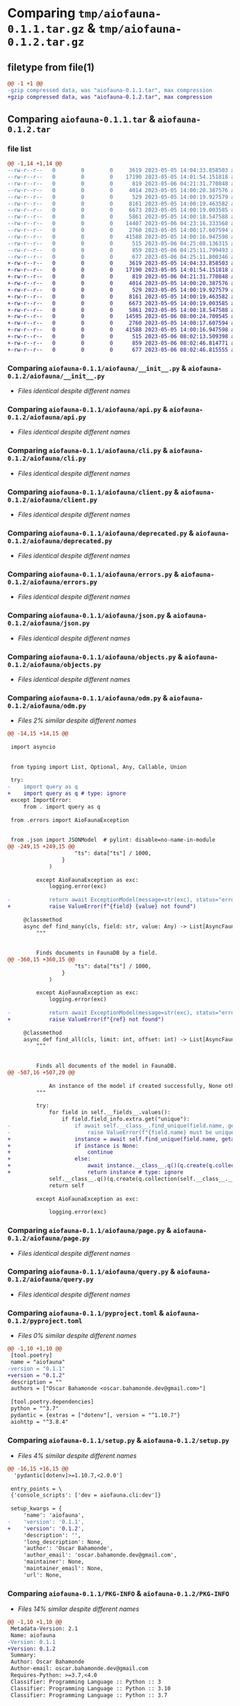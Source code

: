 # Comparing `tmp/aiofauna-0.1.1.tar.gz` & `tmp/aiofauna-0.1.2.tar.gz`

## filetype from file(1)

```diff
@@ -1 +1 @@
-gzip compressed data, was "aiofauna-0.1.1.tar", max compression
+gzip compressed data, was "aiofauna-0.1.2.tar", max compression
```

## Comparing `aiofauna-0.1.1.tar` & `aiofauna-0.1.2.tar`

### file list

```diff
@@ -1,14 +1,14 @@
--rw-r--r--   0        0        0     3619 2023-05-05 14:04:33.858503 aiofauna-0.1.1/aiofauna/__init__.py
--rw-r--r--   0        0        0    17190 2023-05-05 14:01:54.151818 aiofauna-0.1.1/aiofauna/api.py
--rw-r--r--   0        0        0      819 2023-05-06 04:21:31.770848 aiofauna-0.1.1/aiofauna/cli.py
--rw-r--r--   0        0        0     4014 2023-05-05 14:00:20.387576 aiofauna-0.1.1/aiofauna/client.py
--rw-r--r--   0        0        0      529 2023-05-05 14:00:19.927579 aiofauna-0.1.1/aiofauna/deprecated.py
--rw-r--r--   0        0        0     8161 2023-05-05 14:00:19.463582 aiofauna-0.1.1/aiofauna/errors.py
--rw-r--r--   0        0        0     6673 2023-05-05 14:00:19.003585 aiofauna-0.1.1/aiofauna/json.py
--rw-r--r--   0        0        0     5861 2023-05-05 14:00:18.547588 aiofauna-0.1.1/aiofauna/objects.py
--rw-r--r--   0        0        0    14407 2023-05-06 04:23:16.333568 aiofauna-0.1.1/aiofauna/odm.py
--rw-r--r--   0        0        0     2760 2023-05-05 14:00:17.607594 aiofauna-0.1.1/aiofauna/page.py
--rw-r--r--   0        0        0    41588 2023-05-05 14:00:16.947598 aiofauna-0.1.1/aiofauna/query.py
--rw-r--r--   0        0        0      515 2023-05-06 04:25:08.136315 aiofauna-0.1.1/pyproject.toml
--rw-r--r--   0        0        0      859 2023-05-06 04:25:11.799493 aiofauna-0.1.1/setup.py
--rw-r--r--   0        0        0      677 2023-05-06 04:25:11.800346 aiofauna-0.1.1/PKG-INFO
+-rw-r--r--   0        0        0     3619 2023-05-05 14:04:33.858503 aiofauna-0.1.2/aiofauna/__init__.py
+-rw-r--r--   0        0        0    17190 2023-05-05 14:01:54.151818 aiofauna-0.1.2/aiofauna/api.py
+-rw-r--r--   0        0        0      819 2023-05-06 04:21:31.770848 aiofauna-0.1.2/aiofauna/cli.py
+-rw-r--r--   0        0        0     4014 2023-05-05 14:00:20.387576 aiofauna-0.1.2/aiofauna/client.py
+-rw-r--r--   0        0        0      529 2023-05-05 14:00:19.927579 aiofauna-0.1.2/aiofauna/deprecated.py
+-rw-r--r--   0        0        0     8161 2023-05-05 14:00:19.463582 aiofauna-0.1.2/aiofauna/errors.py
+-rw-r--r--   0        0        0     6673 2023-05-05 14:00:19.003585 aiofauna-0.1.2/aiofauna/json.py
+-rw-r--r--   0        0        0     5861 2023-05-05 14:00:18.547588 aiofauna-0.1.2/aiofauna/objects.py
+-rw-r--r--   0        0        0    14595 2023-05-06 08:00:24.709545 aiofauna-0.1.2/aiofauna/odm.py
+-rw-r--r--   0        0        0     2760 2023-05-05 14:00:17.607594 aiofauna-0.1.2/aiofauna/page.py
+-rw-r--r--   0        0        0    41588 2023-05-05 14:00:16.947598 aiofauna-0.1.2/aiofauna/query.py
+-rw-r--r--   0        0        0      515 2023-05-06 08:02:13.509398 aiofauna-0.1.2/pyproject.toml
+-rw-r--r--   0        0        0      859 2023-05-06 08:02:46.814771 aiofauna-0.1.2/setup.py
+-rw-r--r--   0        0        0      677 2023-05-06 08:02:46.815555 aiofauna-0.1.2/PKG-INFO
```

### Comparing `aiofauna-0.1.1/aiofauna/__init__.py` & `aiofauna-0.1.2/aiofauna/__init__.py`

 * *Files identical despite different names*

### Comparing `aiofauna-0.1.1/aiofauna/api.py` & `aiofauna-0.1.2/aiofauna/api.py`

 * *Files identical despite different names*

### Comparing `aiofauna-0.1.1/aiofauna/cli.py` & `aiofauna-0.1.2/aiofauna/cli.py`

 * *Files identical despite different names*

### Comparing `aiofauna-0.1.1/aiofauna/client.py` & `aiofauna-0.1.2/aiofauna/client.py`

 * *Files identical despite different names*

### Comparing `aiofauna-0.1.1/aiofauna/deprecated.py` & `aiofauna-0.1.2/aiofauna/deprecated.py`

 * *Files identical despite different names*

### Comparing `aiofauna-0.1.1/aiofauna/errors.py` & `aiofauna-0.1.2/aiofauna/errors.py`

 * *Files identical despite different names*

### Comparing `aiofauna-0.1.1/aiofauna/json.py` & `aiofauna-0.1.2/aiofauna/json.py`

 * *Files identical despite different names*

### Comparing `aiofauna-0.1.1/aiofauna/objects.py` & `aiofauna-0.1.2/aiofauna/objects.py`

 * *Files identical despite different names*

### Comparing `aiofauna-0.1.1/aiofauna/odm.py` & `aiofauna-0.1.2/aiofauna/odm.py`

 * *Files 2% similar despite different names*

```diff
@@ -14,15 +14,15 @@
 
 import asyncio
 
 
 from typing import List, Optional, Any, Callable, Union
 
 try:
-    import query as q
+    import query as q # type: ignore
 except ImportError:
     from . import query as q
 
 from .errors import AioFaunaException
 
 
 from .json import JSONModel  # pylint: disable=no-name-in-module
@@ -249,15 +249,15 @@
                     "ts": data["ts"] / 1000,
                 }
             )
 
         except AioFaunaException as exc:
             logging.error(exc)
 
-            return await ExceptionModel(message=str(exc), status="error").create()
+            raise ValueError(f"{field} {value} not found")
 
     @classmethod
     async def find_many(cls, field: str, value: Any) -> List[AsyncFaunaModel]:
         """
 
 
         Finds documents in FaunaDB by a field.
@@ -360,15 +360,15 @@
                     "ts": data["ts"] / 1000,
                 }
             )
 
         except AioFaunaException as exc:
             logging.error(exc)
 
-            return await ExceptionModel(message=str(exc), status="error").create()
+            raise ValueError(f"{ref} not found")
 
     @classmethod
     async def find_all(cls, limit: int, offset: int) -> List[AsyncFaunaModel]:
         """
 
 
         Finds all documents of the model in FaunaDB.
@@ -507,16 +507,20 @@
 
             An instance of the model if created successfully, None otherwise.
         """
 
         try:
             for field in self.__fields__.values():
                 if field.field_info.extra.get("unique"):
-                    if await self.__class__.find_unique(field.name, getattr(self, field.name)):
-                        raise ValueError(f"{field.name} must be unique")
+                    instance = await self.find_unique(field.name, getattr(self, field.name))
+                    if instance is None:
+                        continue
+                    else:
+                        await instance.__class__.q()(q.create(q.collection(self.__class__.__name__.lower()), {"data": self.dict()})) # type: ignore
+                        return instance # type: ignore
             self.__class__.q()(q.create(q.collection(self.__class__.__name__.lower()), {"data": self.dict()}))
             return self
         
         except AioFaunaException as exc:
             
             logging.error(exc)
```

### Comparing `aiofauna-0.1.1/aiofauna/page.py` & `aiofauna-0.1.2/aiofauna/page.py`

 * *Files identical despite different names*

### Comparing `aiofauna-0.1.1/aiofauna/query.py` & `aiofauna-0.1.2/aiofauna/query.py`

 * *Files identical despite different names*

### Comparing `aiofauna-0.1.1/pyproject.toml` & `aiofauna-0.1.2/pyproject.toml`

 * *Files 0% similar despite different names*

```diff
@@ -1,10 +1,10 @@
 [tool.poetry]
 name = "aiofauna"
-version = "0.1.1"
+version = "0.1.2"
 description = ""
 authors = ["Oscar Bahamonde <oscar.bahamonde.dev@gmail.com>"]
 
 [tool.poetry.dependencies]
 python = "^3.7"
 pydantic = {extras = ["dotenv"], version = "^1.10.7"}
 aiohttp = "^3.8.4"
```

### Comparing `aiofauna-0.1.1/setup.py` & `aiofauna-0.1.2/setup.py`

 * *Files 4% similar despite different names*

```diff
@@ -16,15 +16,15 @@
  'pydantic[dotenv]>=1.10.7,<2.0.0']
 
 entry_points = \
 {'console_scripts': ['dev = aiofauna.cli:dev']}
 
 setup_kwargs = {
     'name': 'aiofauna',
-    'version': '0.1.1',
+    'version': '0.1.2',
     'description': '',
     'long_description': None,
     'author': 'Oscar Bahamonde',
     'author_email': 'oscar.bahamonde.dev@gmail.com',
     'maintainer': None,
     'maintainer_email': None,
     'url': None,
```

### Comparing `aiofauna-0.1.1/PKG-INFO` & `aiofauna-0.1.2/PKG-INFO`

 * *Files 14% similar despite different names*

```diff
@@ -1,10 +1,10 @@
 Metadata-Version: 2.1
 Name: aiofauna
-Version: 0.1.1
+Version: 0.1.2
 Summary: 
 Author: Oscar Bahamonde
 Author-email: oscar.bahamonde.dev@gmail.com
 Requires-Python: >=3.7,<4.0
 Classifier: Programming Language :: Python :: 3
 Classifier: Programming Language :: Python :: 3.10
 Classifier: Programming Language :: Python :: 3.7
```

